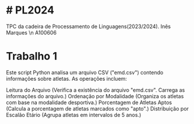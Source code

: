 # # PL2024
TPC da cadeira de Processamento de Linguagens(2023/2024).
Inês Marques \n
A100606


 # Trabalho 1

Este script Python analisa um arquivo CSV ("emd.csv") contendo informações sobre atletas. As operações incluem:

Leitura do Arquivo (Verifica a existência do arquivo "emd.csv". Carrega as informações do arquivo.)
Ordenação por Modalidade (Organiza os atletas com base na modalidade desportiva.)
Porcentagem de Atletas Aptos (Calcula a porcentagem de atletas marcados como "apto".)
Distribuição por Escalão Etário (Agrupa atletas em intervalos de 5 anos.)


